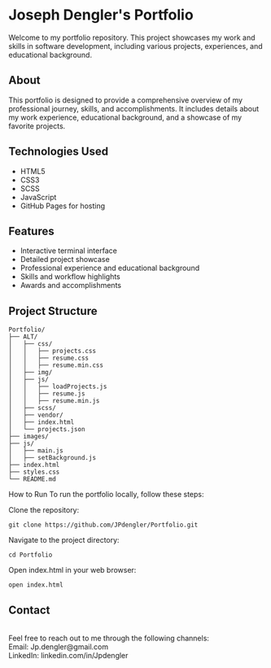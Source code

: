# Joseph Dengler's Portfolio

Welcome to my portfolio repository. This project showcases my work and skills in software development, including various projects, experiences, and educational background.

## About

This portfolio is designed to provide a comprehensive overview of my professional journey, skills, and accomplishments. It includes details about my work experience, educational background, and a showcase of my favorite projects. 

## Technologies Used

- HTML5
- CSS3
- SCSS
- JavaScript
- GitHub Pages for hosting

## Features

- Interactive terminal interface
- Detailed project showcase
- Professional experience and educational background
- Skills and workflow highlights
- Awards and accomplishments

## Project Structure

```plaintext
Portfolio/
├── ALT/
│   ├── css/
│   │   ├── projects.css
│   │   ├── resume.css
│   │   ├── resume.min.css
│   ├── img/
│   ├── js/
│   │   ├── loadProjects.js
│   │   ├── resume.js
│   │   ├── resume.min.js
│   ├── scss/
│   ├── vendor/
│   ├── index.html
│   └── projects.json
├── images/
├── js/
│   ├── main.js
│   ├── setBackground.js
├── index.html
├── styles.css
└── README.md
```
How to Run
To run the portfolio locally, follow these steps:

Clone the repository:
```plaintext
git clone https://github.com/JPdengler/Portfolio.git
```
Navigate to the project directory:
```plaintext
cd Portfolio
```
Open index.html in your web browser:
```plaintext
open index.html
```

## Contact
<br/>
Feel free to reach out to me through the following channels:
<br/>
Email: Jp.dengler@gmail.com
<br/>
LinkedIn: linkedin.com/in/Jpdengler


